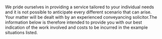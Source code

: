 We pride ourselves in providing a service tailored to your individual needs and it is not possible to anticipate every different scenario that can arise. Your matter will be dealt with by an experienced conveyancing solicitor.The information below is therefore intended to provide you with our best indication of the work  involved and costs to be incurred in the example situations listed.